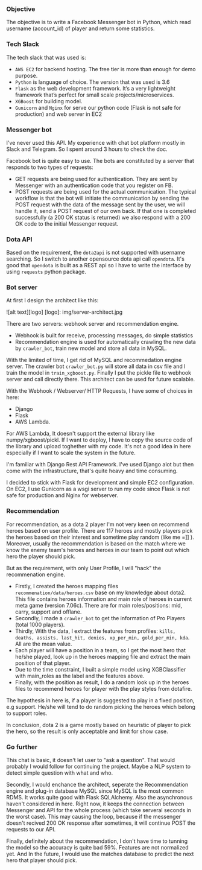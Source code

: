 ### Objective
The objective is to write a Facebook Messenger bot in Python, which read username (account_id) of player and return some statistics.

### Tech Slack
The tech slack that was used is:
- ```AWS EC2``` for backend hosting. The free tier is more than enough for demo purpose.
- ```Python``` is language of choice. The version that was used is 3.6
- ```Flask``` as the web development framework. It’s a very lightweight framework that’s perfect for small scale projects/microservices.
- ```XGBoost``` for building model.
- ```Gunicorn``` and ```Nginx``` for serve our python code (Flask is not safe for production) and web server in EC2

### Messenger bot
I've never used this API. My experience with chat bot platform mostly in Slack and Telegram. So I spent around 3 hours to check the doc.

Facebook bot is quite easy to use. The bots are constituted by a server that responds to two types of requests:

- GET requests are being used for authentication. They are sent by Messenger with an authentication code that you register on FB.
- POST requests are being used for the actual communication. The typical workflow is that the bot will initiate the communication by sending the POST request with the data of the message sent by the user, we will handle it, send a POST request of our own back. If that one is completed successfully (a 200 OK status is returned) we also respond with a 200 OK code to the initial Messenger request.

### Dota API
Based on the requirement, the ```dota2api``` is not supported with username searching. So I switch to another opensource dota api call ```opendota```. It's good that ```opendota``` is built as a REST api so I have to write the interface by using ```requests``` python package.

### Bot server
At first I design the architect like this:

![alt text][logo]
[logo]: img/server-architect.jpg

There are two servers: webhook server and recommendation engine.
- Webhook is built for receive, processing messages, do simple statistics
- Recommendation engine is used for automatically crawling the new data by ```crawler_bot```, train new model and store all data in MySQL.

With the limited of time, I get rid of MySQL and recommedation engine server. The crawler bot ```crawler_bot.py``` will store all data in csv file and I train the model in ```train_xgboost.py```. Finally I put the pickle file to webhook server and call directly there. This architect can be used for future scalable.

With the Webhook / Webserver/ HTTP Requests, I have some of choices in here:
- Django
- Flask
- AWS Lambda.

For AWS Lambda, It doesn't support the external library like numpy/xgboost/pickl. If I want to deploy, I have to copy the source code of the library and upload toghether with my code. It's not a good idea in here especially if I want to scale the system in the future.

I'm familiar with Django Rest API Framework. I've used Django alot but then come with the infrastructure, that's quite heavy and time consuming.

I decided to stick with Flask for development and simple EC2 configuration. On EC2, I use Gunicorn as a wsgi server to run my code since Flask is not safe for production and Nginx for webserver.

### Recommendation
For recommendation, as a dota 2 player I'm not very keen on recommend heroes based on user profile. There are 117 heroes and mostly players pick the heroes based on their interest and sometime play random (like me =]] ). Moreover, usually the recommendation is based on the match where we know the enemy team's heroes and heroes in our team to point out which hero the player should pick.

But as the requirement, with only User Profile, I will "hack" the recommenation engine.
- Firstly, I created the heroes mapping files ```recommenation/data/heroes.csv``` base on my knowledge about dota2. This file contains heroes information and main role of heroes in current meta game (version 7.06c). There are for main roles/positions: mid, carry, support and offlane.
- Secondly, I made a ```crawler_bot``` to get the information of Pro Players (total 1000 players).
- Thirdly, With the data, I extract the features from profiles: ```kills, deaths, assists, last_hit, denies, xp_per_min, gold_per_min, kda```. All are the mean value.
- Each player will have a position in a team, so I get the most hero that he/she played, look up in the heroes mapping file and extract the main position of that player.
- Due to the time constraint, I built a simple model using XGBClassifier with main_roles as the label and the features above.
- Finally, with the position as result, I do a random look up in the heroes files to recommend heroes for player with the play styles from dotafire.

The hypothesis in here is, if a player is suggested to play in a fixed position, e.g support. He/she will tend to do random picking the heroes which belong to support roles.

In conclusion, dota 2 is a game mostly based on heuristic of player to pick the hero, so the result is only acceptable and limit for show case.

### Go further
This chat is basic, it doesn't let user to "ask a question". That would probably I would follow for continuing the project. Maybe a NLP system to detect simple question with what and who.

Secondly, I would enchance the architect, seperate the Recommendation engine and  plug-in database MySQL since MySQL is the most common RDMS. It works quite good with Flask SQLAlchemy. Also the asynchronous haven't considered in here. Right now, it keeps the connection between Messenger and API for the whole process (which take serveral seconds in the worst case). This may causing the loop, because if the messenger doesn't recived 200 OK response after sometimes, it will continue POST the requests to our API.

Finally, definitely about the recommendation, I don't have time to tunning the model so the accuracy is quite bad 59%. Features are not normalized yet. And In the future, I would use the matches database to predict the next hero that player should pick.
